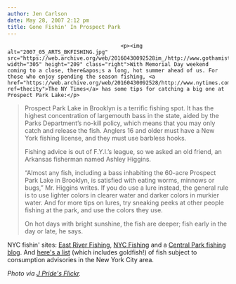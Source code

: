 ```yaml
---
author: Jen Carlson
date: May 28, 2007 2:12 pm
title: Gone Fishin' In Prospect Park
---
```


	
										<p><img alt="2007_05_ARTS_BKFISHING.jpg" src="https://web.archive.org/web/20160430092528im_/http://www.gothamist.com/attachments/arts_jen/2007_05_ARTS_BKFISHING.jpg" width="305" height="209" class="right">With Memorial Day weekend coming to a close, there&apos;s a long, hot summer ahead of us. For those who enjoy spending the season fishing, <a href="https://web.archive.org/web/20160430092528/http://www.nytimes.com/2007/05/27/nyregion/thecity/27fyi.html?ref=thecity">The NY Times</a> has some tips for catching a big one at Prospect Park Lake:</p>

<blockquote>Prospect Park Lake in Brooklyn is a terrific fishing spot. It has the highest concentration of largemouth bass in the state, aided by the Parks Department&#x2019;s no-kill policy, which means that you may only catch and release the fish. Anglers 16 and older must have a New York fishing license, and they must use barbless hooks.

<p>Fishing advice is out of F.Y.I.&#x2019;s league, so we asked an old friend, an Arkansas fisherman named Ashley Higgins.</p>

<p>&#x201C;Almost any fish, including a bass inhabiting the 60-acre Prospect Park Lake in Brooklyn, is satisfied with eating worms, minnows or bugs,&#x201D; Mr. Higgins writes. If you do use a lure instead, the general rule is to use lighter colors in clearer water and darker colors in murkier water. And for more tips on lures, try sneaking peeks at other people fishing at the park, and use the colors they use.</p>

<p>On hot days with bright sunshine, the fish are deeper; fish early in the day or late, he says.</p></blockquote><p></p>

<p>NYC fishin&apos; sites: <a href="https://web.archive.org/web/20160430092528/http://members.aol.com/__121b_WEj9I7fQkPPxCTRJwROaqf3W345kXDtmn/UJ2pduAaU=">East River Fishing</a>, <a href="https://web.archive.org/web/20160430092528/http://www.nycfishing.com/links.html">NYC Fishing</a> and a <a href="https://web.archive.org/web/20160430092528/http://centralparkfishing.blogspot.com/">Central Park fishing blog</a>. And <a href="https://web.archive.org/web/20160430092528/http://www.oag.state.ny.us/environment/fish_contamination_rivers.html">here&apos;s a list</a> (which includes goldfish!) of fish subject to consumption advisories in the New York City area.</p>

<p><em>Photo via <a href="https://web.archive.org/web/20160430092528/http://www.flickr.com/photos/j-pride/217990875/">J Pride&apos;s Flickr</a>.</em></p>					
										
									
				